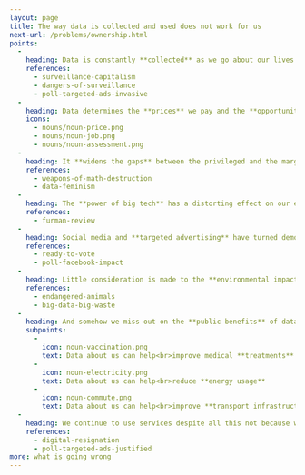```yaml
---
layout: page
title: The way data is collected and used does not work for us
next-url: /problems/ownership.html
points:
  -
    heading: Data is constantly **collected** as we go about our lives and work.
    references:
      - surveillance-capitalism
      - dangers-of-surveillance
      - poll-targeted-ads-invasive
  -
    heading: Data determines the **prices** we pay and the **opportunities** we are presented with as well as the **decisions** that are made about us.
    icons:
      - nouns/noun-price.png
      - nouns/noun-job.png
      - nouns/noun-assessment.png
  -
    heading: It **widens the gaps** between the privileged and the marginalised.
    references:
      - weapons-of-math-destruction
      - data-feminism
  -
    heading: The **power of big tech** has a distorting effect on our economies.
    references:
      - furman-review
  -
    heading: Social media and **targeted advertising** have turned democratic elections into digital battlegrounds.
    references:
      - ready-to-vote
      - poll-facebook-impact
  -
    heading: Little consideration is made to the **environmental impact** of data.
    references:
      - endangered-animals
      - big-data-big-waste
  -
    heading: And somehow we miss out on the **public benefits** of data at the same time.
    subpoints:
      -
        icon: noun-vaccination.png
        text: Data about us can help<br>improve medical **treatments**
      -
        icon: noun-electricity.png
        text: Data about us can help<br>reduce **energy usage**
      -
        icon: noun-commute.png
        text: Data about us can help<br>improve **transport infrastructure**
  -
    heading: We continue to use services despite all this not because we agree with the way they collect or use data, but because we are **resigned** to the way this works.
    references:
      - digital-resignation
      - poll-targeted-ads-justified
more: what is going wrong
---
```

